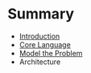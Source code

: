 # Summary

* [Introduction](README.md)
* [Core Language](core_language.md)
* [Model the Problem](model_the_problem.md)
* Architecture

